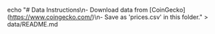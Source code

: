echo "# Data Instructions\\n- Download data from \[CoinGecko](https://www.coingecko.com/)\\n- Save as 'prices.csv' in this folder." > data/README.md

